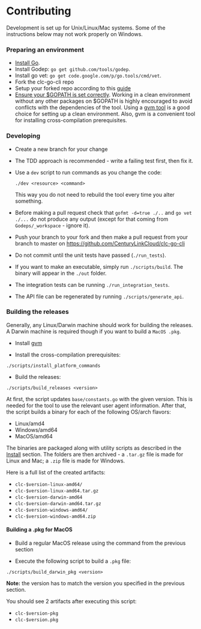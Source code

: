 # Contributing

Development is set up for Unix/Linux/Mac systems. Some of the
instructions below may not work properly on Windows.

### Preparing an environment

* [Install Go](https://golang.org/).
* Install Godep: `go get github.com/tools/godep`.
* Install go vet: `go get code.google.com/p/go.tools/cmd/vet`.
* Fork the clc-go-cli repo
* Setup your forked repo according to this [guide](https://splice.com/blog/contributing-open-source-git-repositories-go/)
* [Ensure your $GOPATH is set correctly](http://golang.org/cmd/go/#hdr-GOPATH_environment_variable). Working in a clean environment without any other packages on $GOPATH is highly encouraged to avoid conflicts with the dependencies of the tool. Using a [gvm tool](https://github.com/moovweb/gvm) is a good choice for setting up a clean environment. Also, gvm is a convenient tool for installing cross-compilation prerequisites.

### Developing

* Create a new branch for your change

* The TDD approach is recommended - write a failing test first, then fix it.

* Use a `dev` script to run commands as you change the code:

    ```
    ./dev <resource> <command>
    ```

  This way you do not need to rebuild the tool every time you alter something.

* Before making a pull request check that `gofmt -d=true ./..` and `go vet ./...` do not produce any output (except for that coming from `Godeps/_workspace` - ignore it).

* Push your branch to your fork and then make a pull request from your branch to master on https://github.com/CenturyLinkCloud/clc-go-cli

* Do not commit until the unit tests have passed (`./run_tests`).

* If you want to make an executable, simply run `./scripts/build`. The binary will appear in the `./out` folder.

* The integration tests can be running `./run_integration_tests`.

* The API file can be regenerated by running `./scripts/generate_api`.

### Building the releases

Generally, any Linux/Darwin machine should work for building the releases. A Darwin machine is required though if you want to build a `MacOS .pkg`.

* Install [gvm](https://github.com/moovweb/gvm)

* Install the cross-compilation prerequisites:

```
./scripts/install_platform_commands
```

* Build the releases:

```
./scripts/build_releases <version>
```

At first, the script updates `base/constants.go` with the given version. This is needed for the tool to use the relevant user agent information. After that, the script builds a binary for each of the following OS/arch flavors:

- Linux/amd4
- Windows/amd64
- MacOS/amd64

The binaries are packaged along with utility scripts as described in the [Install](#install-it) section. The folders are then archived - a `.tar.gz` file is made for Linux and Mac; a `.zip` file is made for Windows.

Here is a full list of the created artifacts:

* `clc-$version-linux-amd64/`
* `clc-$version-linux-amd64.tar.gz`
* `clc-$version-darwin-amd64`
* `clc-$version-darwin-amd64.tar.gz`
* `clc-$version-windows-amd64/`
* `clc-$version-windows-amd64.zip`

#### Building a .pkg for MacOS

* Build a regular MacOS release using the command from the previous section

* Execute the following script to build a `.pkg` file:

```
./scripts/build_darwin_pkg <version>
```

**Note:** the version has to match the version you specified in the previous section.

You should see 2 artifacts after executing this script:

* `clc-$version-pkg`
* `clc-$version.pkg`
